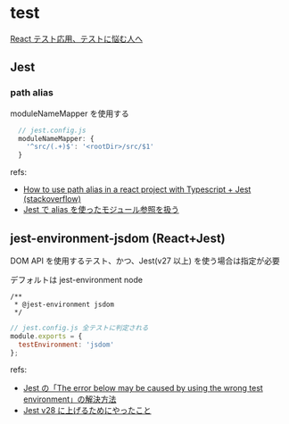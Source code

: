 # test

[React テスト応用、テストに悩む人へ](https://zenn.dev/tkdn/books/react-testing-patterns/viewer/testing-with-spy)

## Jest

### path alias

moduleNameMapper を使用する

```javascript
  // jest.config.js
  moduleNameMapper: {
    '^src/(.+)$': '<rootDir>/src/$1'
  }
```

refs:

- [How to use path alias in a react project with Typescript + Jest (stackoverflow)](https://stackoverflow.com/questions/51080947/how-to-use-path-alias-in-a-react-project-with-typescript-jest)
- [Jest で alias を使ったモジュール参照を扱う](https://blog.mitsuruog.info/2019/06/jest-module-name-mapper)

## jest-environment-jsdom (React+Jest)

DOM API を使用するテスト、かつ、Jest(v27 以上) を使う場合は指定が必要

デフォルトは jest-environment node

```
/**
 * @jest-environment jsdom
 */
```

```javascript
// jest.config.js 全テストに判定される
module.exports = {
  testEnvironment: 'jsdom'
};
```

refs:

- [Jest の「The error below may be caused by using the wrong test environment」の解決方法](https://qiita.com/mame_daifuku/items/79b6a5a1514a3f067e1a)
- [Jest v28 に上げるためにやったこと](https://zenn.dev/keita_hino/articles/488d31e8c4a240)

